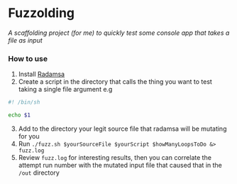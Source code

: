 # Fuzzolding

*A scaffolding project (for me) to quickly test some console app that takes a file as input*

### How to use

1. Install [Radamsa](https://github.com/aoh/radamsa)
2. Create a script in the directory that calls the thing you want to test taking a single file argument e.g

```bash
#! /bin/sh

echo $1
```
3. Add to the directory your legit source file that radamsa will be mutating for you
4. Run `./fuzz.sh $yourSourceFile $yourScript $howManyLoopsToDo &> fuzz.log`
5. Review `fuzz.log` for interesting results, then you can correlate the attempt run number with the mutated input file that caused that in the `/out` directory

